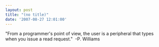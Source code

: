 ```yaml
---
layout: post
title: "(no title)"
date: '2007-08-27 12:01:00'
---
```


"From a programmer's point of view, the user is a peripheral that types when you issue a read request."  -P. Williams